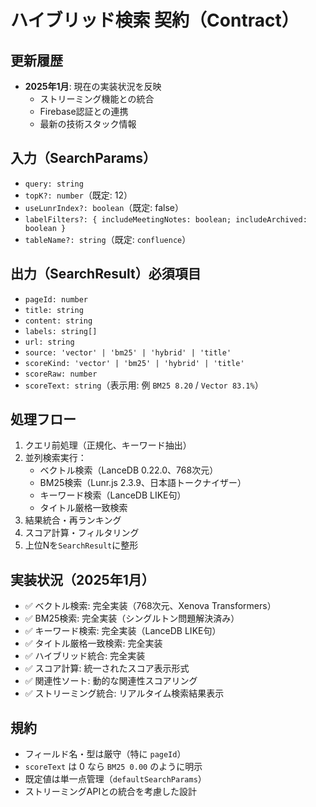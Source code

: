 # ハイブリッド検索 契約（Contract）

## 更新履歴
- **2025年1月**: 現在の実装状況を反映
  - ストリーミング機能との統合
  - Firebase認証との連携
  - 最新の技術スタック情報

## 入力（SearchParams）
- `query: string`
- `topK?: number`（既定: 12）
- `useLunrIndex?: boolean`（既定: false）
- `labelFilters?: { includeMeetingNotes: boolean; includeArchived: boolean }`
- `tableName?: string`（既定: `confluence`）

## 出力（SearchResult）必須項目
- `pageId: number`
- `title: string`
- `content: string`
- `labels: string[]`
- `url: string`
- `source: 'vector' | 'bm25' | 'hybrid' | 'title'`
- `scoreKind: 'vector' | 'bm25' | 'hybrid' | 'title'`
- `scoreRaw: number`
- `scoreText: string`（表示用: 例 `BM25 8.20` / `Vector 83.1%`）

## 処理フロー
1. クエリ前処理（正規化、キーワード抽出）
2. 並列検索実行：
   - ベクトル検索（LanceDB 0.22.0、768次元）
   - BM25検索（Lunr.js 2.3.9、日本語トークナイザー）
   - キーワード検索（LanceDB LIKE句）
   - タイトル厳格一致検索
3. 結果統合・再ランキング
4. スコア計算・フィルタリング
5. 上位Nを`SearchResult`に整形

## 実装状況（2025年1月）
- ✅ ベクトル検索: 完全実装（768次元、Xenova Transformers）
- ✅ BM25検索: 完全実装（シングルトン問題解決済み）
- ✅ キーワード検索: 完全実装（LanceDB LIKE句）
- ✅ タイトル厳格一致検索: 完全実装
- ✅ ハイブリッド統合: 完全実装
- ✅ スコア計算: 統一されたスコア表示形式
- ✅ 関連性ソート: 動的な関連性スコアリング
- ✅ ストリーミング統合: リアルタイム検索結果表示

## 規約
- フィールド名・型は厳守（特に `pageId`）
- `scoreText` は 0 なら `BM25 0.00` のように明示
- 既定値は単一点管理（`defaultSearchParams`）
- ストリーミングAPIとの統合を考慮した設計


